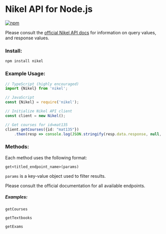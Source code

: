 # Nikel API for Node.js

[![npm](https://img.shields.io/npm/v/nikel)](https://www.npmjs.com/package/nikel)

Please consult the [official Nikel API docs](https://docs.nikel.ml/) for information on query values, and response values.

### Install:
```
npm install nikel
```

### Example Usage:

```typescript
// TypeScript (highly encouraged)
import {Nikel} from 'nikel';

// JavaScript
const {Nikel} = require('nikel');

// Initialize Nikel API client
const client = new Nikel();

// Get courses for id=mat135
client.getCourses({id: "mat135"})
    .then(resp => console.log(JSON.stringify(resp.data.response, null, 4)));
```

### Methods:

Each method uses the following format:

`get<titled_endpoint_name>(params)`

`params` is a key-value object used to filter results.

Please consult the official documentation for all available endpoints.

##### Examples:

`getCourses`

`getTextbooks`

`getExams`
